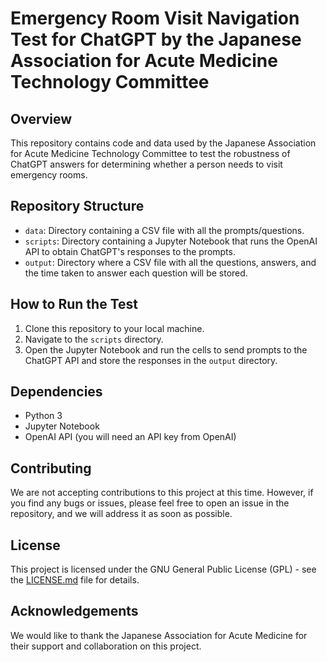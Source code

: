 # Emergency Room Visit Navigation Test for ChatGPT by the Japanese Association for Acute Medicine Technology Committee

## Overview
This repository contains code and data used by the Japanese Association for Acute Medicine Technology Committee to test the robustness of ChatGPT answers for determining whether a person needs to visit emergency rooms.

## Repository Structure
- `data`: Directory containing a CSV file with all the prompts/questions.
- `scripts`: Directory containing a Jupyter Notebook that runs the OpenAI API to obtain ChatGPT's responses to the prompts.
- `output`: Directory where a CSV file with all the questions, answers, and the time taken to answer each question will be stored.

## How to Run the Test
1. Clone this repository to your local machine.
2. Navigate to the `scripts` directory.
3. Open the Jupyter Notebook and run the cells to send prompts to the ChatGPT API and store the responses in the `output` directory.

## Dependencies
- Python 3
- Jupyter Notebook
- OpenAI API (you will need an API key from OpenAI)

## Contributing
We are not accepting contributions to this project at this time. However, if you find any bugs or issues, please feel free to open an issue in the repository, and we will address it as soon as possible.

## License
This project is licensed under the GNU General Public License (GPL) - see the [LICENSE.md](LICENSE.md) file for details.

## Acknowledgements
We would like to thank the Japanese Association for Acute Medicine for their support and collaboration on this project.
